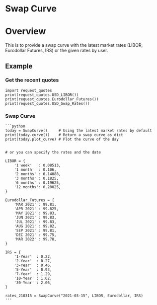 # Swap Curve
# Overview

This is to provide a swap curve with the latest market rates (LIBOR, Eurodollar Futures, IRS) or the given rates by user. 

## Example
### Get the recent quotes

    import request_quotes
    print(request_quotes.USD_LIBOR())
    print(request_quotes.Eurodollar_Futures())
    print(request_quotes.USD_Swap_Rates())

	
### Swap Curve
    ```python
    today = SwapCurve()     # Using the latest market rates by default
    print(today.curve())    # Return a swap curve as dict
    print(today.plot_curve) # Plot the curve of the day


    # or you can specify the rates and the date

    LIBOR = { 
        '1 week'   : 0.08513,
        '1 month'  : 0.106,
        '2 months' : 0.14088,
        '3 months' : 0.1825,
        '6 months' : 0.19625,
        '12 months': 0.28025,
    }

    Eurodollar_Futures = {
        'MAR 2021' : 99.81,
        'APR 2021' : 99.825,
        'MAY 2021' : 99.83,
        'JUN 2021' : 99.83,
        'JUL 2021' : 99.83,
        'AUG 2021' : 99.82,
        'SEP 2021' : 99.81,
        'DEC 2021' : 99.75,
        'MAR 2022' : 99.78,
    }

    IRS = {
        '1-Year'  : 0.22,
        '2-Year'  : 0.27,
        '3-Year'  : 0.46,
        '5-Year'  : 0.93,
        '7-Year'  : 1.29,
        '10-Year' : 1.62,
        '30-Year' : 2.06,
    }

    rates_210315 = SwapCurve("2021-03-15", LIBOR, Eurodollar, IRS)
    '''
